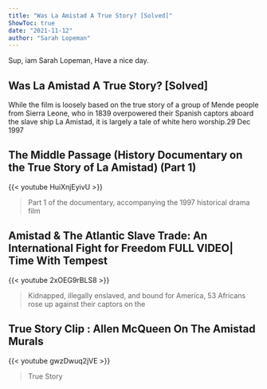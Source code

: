 ```yaml
---
title: "Was La Amistad A True Story? [Solved]"
ShowToc: true 
date: "2021-11-12"
author: "Sarah Lopeman" 
---
```


Sup, iam Sarah Lopeman, Have a nice day.
## Was La Amistad A True Story? [Solved]
While the film is loosely based on the true story of a group of Mende people from Sierra Leone, who in 1839 overpowered their Spanish captors aboard the slave ship La Amistad, it is largely a tale of white hero worship.29 Dec 1997

## The Middle Passage (History Documentary on the True Story of La Amistad) (Part 1)
{{< youtube HuiXnjEyivU >}}
>Part 1 of the documentary, accompanying the 1997 historical drama film 

## Amistad & The Atlantic Slave Trade: An International Fight for Freedom FULL VIDEO| Time With Tempest
{{< youtube 2xOEG9rBLS8 >}}
>Kidnapped, illegally enslaved, and bound for America, 53 Africans rose up against their captors on the 

## True Story Clip : Allen McQueen On The Amistad Murals
{{< youtube gwzDwuq2jVE >}}
>True Story

